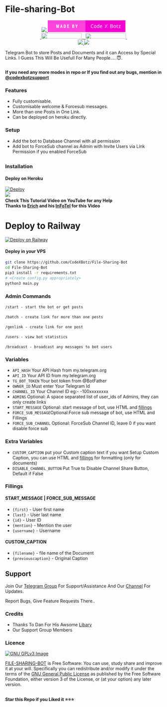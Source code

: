 # File-sharing-Bot

<p align="center">
  <a href="https://www.python.org">
    <img src="http://ForTheBadge.com/images/badges/made-with-python.svg" width ="250">
  </a>
  <a href="https://t.me/CodeXBotz">
    <img src="https://github.com/CodeXBotz/PyrogramGenStr/blob/main/resources/madebycodex-badge.svg" width="250">
  </a><br>
  <a href="https://t.me/CodeXBotz">
    &nbsp;<img src="https://img.shields.io/badge/Code%20%F0%9D%95%8F%20Botz-Channel-blue?style=flat-square&logo=telegram" width="130" height="18">&nbsp;
  </a>
  <a href="https://t.me/codexbotzsupport">
    &nbsp;<img src="https://img.shields.io/badge/Code%20%F0%9D%95%8F%20Botz-Group-blue?style=flat-square&logo=telegram" width="130" height="18">&nbsp;
  </a>
  <br>
  <a href="https://github.com/CodeXBotz/File-Sharing-Bot/stargazers">
    <img src="https://img.shields.io/github/stars/CodeXBotz/File-Sharing-Bot?style=social">
  </a>
  <a href="https://github.com/CodeXBotz/File-Sharing-Bot/fork">
    <img src="https://img.shields.io/github/forks/CodeXBotz/File-Sharing-Bot?label=Fork&style=social">
  </a>  
</p>


Telegram Bot to store Posts and Documents and it can Access by Special Links.
I Guess This Will Be Usefull For Many People.....😇. 

##

**If you need any more modes in repo or If you find out any bugs, mention in [@codexbotzsupport ](https://www.telegram.dog/codexbotzsupport)**

### Features
- Fully customisable.
- Customisable welcome & Forcesub messages.
- More than one Posts in One Link.
- Can be deployed on heroku directly.

### Setup

- Add the bot to Database Channel with all permission
- Add bot to ForceSub channel as Admin with Invite Users via Link Permission if you enabled ForceSub 

##
### Installation
#### Deploy on Heroku
[![Deploy](https://www.herokucdn.com/deploy/button.svg)](https://heroku.com/deploy?template=https://github.com/CodeXBotz/File-Sharing-Bot)</br>
<a href="https://youtu.be/LCrkRTMkmzE">
  <img src="https://img.shields.io/badge/How%20to-Deploy-red?logo=youtube" width="147">
</a><br>
**Check This Tutorial Video on YouTube for any Help**<br>
**Thanks to [Erich](https://t.me/ErichDaniken) and his [InFoTel](https://t.me/InFoTel_Group) for this Video**
# Deploy to Railway

[![Deploy on Railway](https://railway.app/button.svg)](https://railway.app/new/template?template=https%3A%2F%2Fgithub.com%2FPulapatta%2FFile-sharing-Bot&envs=ADMINS%2CAPI_HASH%2CAPP_ID%2CCHANNEL_ID%2CFORCE_SUB_CHANNEL%2CCUSTOM_CAPTION%2CDISABLE_CHANNEL_BUTTON%2CFORCE_SUB_MESSAGE%2COWNER_ID%2CSTART_MESSAGE%2CTG_BOT_TOKEN&ADMINSDesc=A+space+separated+list+of+user_ids+of+Admins%2C+they+can+only+create+links&API_HASHDesc=your+api+hash%2C+take+it+from+my.telegram.org&APP_IDDesc=your+api+hash%2C+take+it+from+my.telegram.org&CHANNEL_IDDesc=make+a+channel+%28database+channel%29%2C+then+make+the+bot+as+admin+in+channel%2C+and+it%27s+id&FORCE_SUB_CHANNELDesc=id+of+the+channel+or+group%2C+if+you+want+enable+force+sub+feature+else+put+0&CUSTOM_CAPTIONDesc=A+file+cp&FORCE_SUB_MESSAGEDesc=Optional%3A+Force+Sub+message+of+bot%2C+use+HTML+parsemode+format&OWNER_IDDesc=An+integer+of+consisting+of+your+owner+ID&START_MESSAGEDesc=Optional%3A+start+message+of+bot%2C+use+HTML+parsemode+format&TG_BOT_TOKENDesc=Your+Bot+token%2C+Get+it+from+%40Botfather&ADMINSDefault=1055623367&API_HASHDefault=6c2ee4bf150d9f3cd3e3d64aad0772c8&APP_IDDefault=6c2ee4bf150d9f3cd3e3d64aad0772c8&CHANNEL_IDDefault=-1001742622779&CUSTOM_CAPTIONDefault=%7Bpreviouscaption%7D++%E2%99%BB%EF%B8%8F+%F0%9D%99%85%F0%9D%99%8A%F0%9D%99%84%F0%9D%99%89+%3A-+https%3A%2F%2Ft.me%2Fjoinchat%2FChQvHwYb4Vk0NjE1&DISABLE_CHANNEL_BUTTONDefault=True&FORCE_SUB_MESSAGEDefault=%3Cb%3E%E2%99%A6%EF%B8%8F+READ+THIS+INSTRUCTION+%E2%99%A6%EF%B8%8F++%F0%9F%97%A3+%E0%B4%AE%E0%B5%82%E0%B4%B5%E0%B4%BF++%E0%B4%B1%E0%B5%8B%E0%B4%B8%E0%B5%8D%E0%B4%B1%E0%B5%8D%E0%B4%B1%E0%B5%BC%E0%B4%AF%E0%B4%BF%E0%B5%BD+%E0%B4%AE%E0%B5%82%E0%B4%B5%E0%B4%BF+%E0%B4%B2%E0%B4%AD%E0%B4%BF%E0%B4%95%E0%B5%8D%E0%B4%95%E0%B4%A3%E0%B4%AE%E0%B5%86%E0%B4%99%E0%B5%8D%E0%B4%95%E0%B4%BF%E0%B5%BD+%E0%B4%8E%E0%B4%99%E0%B5%8D%E0%B4%95%E0%B4%BF%E0%B5%BD+%E0%B4%9E%E0%B4%99%E0%B5%8D%E0%B4%99%E0%B4%B3%E0%B5%81%E0%B4%9F%E0%B5%86+%E0%B4%AE%E0%B5%86%E0%B4%AF%E0%B4%BF%E0%B5%BB+%E0%B4%9A%E0%B4%BE%E0%B4%A8%E0%B4%B2%E0%B4%BF%E0%B5%BD+%E0%B4%9C%E0%B5%8B%E0%B4%AF%E0%B4%BF%E0%B5%BB+%E0%B4%9A%E0%B5%86%E0%B4%AF%E0%B5%8D%E0%B4%A4%E0%B4%BE%E0%B5%BD+%E0%B4%AE%E0%B4%BE%E0%B4%A4%E0%B5%8D%E0%B4%B0%E0%B4%AE%E0%B5%87+%E0%B4%AE%E0%B5%82%E0%B4%B5%E0%B4%BF+%E0%B4%B2%E0%B4%AD%E0%B4%BF%E0%B4%95%E0%B5%8D%E0%B4%95%E0%B5%81%E0%B4%95%E0%B4%AF%E0%B5%81%E0%B4%B3%E0%B5%8D%E0%B4%B3%E0%B5%82+%E0%B4%9C%E0%B5%8B%E0%B4%AF%E0%B4%BF%E0%B5%BB+%E0%B4%9A%E0%B5%86%E0%B4%AF%E0%B5%8D%E0%B4%A4%E0%B5%81+%E0%B4%95%E0%B4%B4%E0%B4%BF%E0%B4%9E%E0%B5%8D%E0%B4%9E%E0%B4%BE%E0%B5%BD+%E0%B4%AC%E0%B5%8B%E0%B4%9F%E0%B5%8D%E0%B4%9F%E0%B4%BF%E0%B5%BD+%E0%B4%B5%E0%B4%A8%E0%B5%8D%E0%B4%A8%E0%B4%BF%E0%B4%9F%E0%B5%8D%E0%B4%9F%E0%B5%8D+%E0%B4%9F%E0%B5%8D%E0%B4%B0%E0%B5%88+%E0%B4%8E%E0%B4%97%E0%B5%88%E0%B5%BB+%E0%B4%8E%E0%B4%A8%E0%B5%8D%E0%B4%A8+%E0%B4%AC%E0%B4%9F%E0%B5%8D%E0%B4%9F%E0%B5%BA+%E0%B4%95%E0%B5%8D%E0%B4%B2%E0%B4%BF%E0%B4%95%E0%B5%8D%E0%B4%95%E0%B5%8D+%E0%B4%9A%E0%B5%86%E0%B4%AF%E0%B5%8D%E0%B4%A4%E0%B4%BE%E0%B5%BD+%E0%B4%A8%E0%B4%BF%E0%B4%99%E0%B5%8D%E0%B4%99%E0%B5%BE+%E0%B4%8F%E0%B4%A4%E0%B5%81+%E0%B4%AE%E0%B5%82%E0%B4%B5%E0%B4%BF%E0%B4%AF%E0%B4%BE%E0%B4%A3%E0%B5%8D+%E0%B4%85%E0%B4%A8%E0%B5%8D%E0%B4%B5%E0%B5%87%E0%B4%B7%E0%B4%BF%E0%B4%9A%E0%B5%8D%E0%B4%9A%E0%B5%81+%E0%B4%B5%E0%B4%A8%E0%B5%8D%E0%B4%A8%E0%B4%A4%E0%B5%8D+%E0%B4%86+%E0%B4%AE%E0%B5%82%E0%B4%B5%E0%B4%BF+%E0%B4%B2%E0%B4%AD%E0%B4%BF%E0%B4%95%E0%B5%8D%E0%B4%95%E0%B5%81%E0%B4%82..%F0%9F%98%8D++%F0%9F%97%A3+If+you+want+to+get+a+movie+on+the+movie+roster%2C+you+can+only+get+the+movie+by+joining+our+main+channel.+%F0%9F%99%88+%3C%2Fb%3E++&OWNER_IDDefault=1055623367&START_MESSAGEDefault=%3Cb%3E%EA%9C%B1%E1%B4%8F%E1%B4%8F%CA%80y+%E1%B4%85%E1%B4%9C%E1%B4%85%E1%B4%87....%E2%9D%97%EF%B8%8F%E2%9D%97%EF%B8%8F+++%C9%AA+%E1%B4%80%E1%B4%8D+%E1%B4%A1%E1%B4%8F%CA%80%E1%B4%8B+%E1%B4%8F%C9%B4%CA%9F%CA%8F+%EA%9C%B0%E1%B4%8F%CA%80+%E1%B4%8D%CA%8F+%CA%99%E1%B4%8F%EA%9C%B1%EA%9C%B1++++%E1%B4%85%E1%B4%8F+%C9%B4%E1%B4%8F%E1%B4%9B+%EA%9C%B0%CA%9F%E1%B4%8F%E1%B4%8F%E1%B4%85+%E1%B4%8D%E1%B4%87+%C9%AA+%E1%B4%85%E1%B4%8F%C9%B4%27%E1%B4%9B+%CA%9F%C9%AA%E1%B4%8B%E1%B4%87+%EA%9C%B0%CA%9F%E1%B4%8F%E1%B4%8F%E1%B4%85%C9%AA%C9%B4%C9%A2+++%E1%B4%85%E1%B4%8F+%C9%B4%E1%B4%8F%E1%B4%9B+%E1%B4%A1%E1%B4%80%EA%9C%B1%E1%B4%9B%E1%B4%87+%E1%B4%9B%C9%AA%E1%B4%8D%E1%B4%87+%C9%A2%E1%B4%8F+%E1%B4%80%CA%9C%E1%B4%87%E1%B4%80%E1%B4%85+%F0%9D%90%81%F0%9D%90%88%F0%9D%90%93%F0%9D%90%82%F0%9D%90%87+++++%E2%9E%AA+Developer++%3Ca+href%3D%22https%3A%2F%2Ft.me%2FRafeeq_Kunnimon%22%3E%F0%9D%91%85%F0%9D%92%B6%F0%9D%92%BB%F0%9D%91%92%F0%9D%91%92%F0%9D%93%86%3C%2Fa%3E+%3C%2Fb%3E++&TG_BOT_TOKENDefault=2063436940%3AAAFJ3KEdjndsMUIxhHJG8dWYjaWWFWF8yzY&referralCode=MrktTech)

#### Deploy in your VPS
````bash
git clone https://github.com/CodeXBotz/File-Sharing-Bot
cd File-Sharing-Bot
pip3 install -r requirements.txt
# <Create config.py appropriately>
python3 main.py
````

### Admin Commands

```
/start - start the bot or get posts

/batch - create link for more than one posts

/genlink - create link for one post

/users - view bot statistics

/broadcast - broadcast any messages to bot users
```

### Variables

* `API_HASH` Your API Hash from my.telegram.org
* `API_ID` Your API ID from my.telegram.org
* `TG_BOT_TOKEN` Your bot token from @BotFather
* `OWNER_ID` Must enter Your Telegram Id
* `CHANNEL_ID` Your Channel ID eg:- -100xxxxxxxx
* `ADMINS` Optional: A space separated list of user_ids of Admins, they can only create links
* `START_MESSAGE` Optional: start message of bot, use HTML and <a href='https://github.com/codexbotz/File-Sharing-Bot/blob/main/README.md#start_message'>fillings</a>
* `FORCE_SUB_MESSAGE`Optional:Force sub message of bot, use HTML and Fillings
* `FORCE_SUB_CHANNEL` Optional: ForceSub Channel ID, leave 0 if you want disable force sub

### Extra Variables

* `CUSTOM_CAPTION` put your Custom caption text if you want Setup Custom Caption, you can use HTML and <a href='https://github.com/CodeXBotz/File-Sharing-Bot/blob/main/README.md#custom_caption'>fillings</a> for formatting (only for documents)
* `DISABLE_CHANNEL_BUTTON` Put True to Disable Channel Share Button, Default if False

### Fillings
#### START_MESSAGE | FORCE_SUB_MESSAGE

* `{first}` - User first name
* `{last}` - User last name
* `{id}` - User ID
* `{mention}` - Mention the user
* `{username}` - Username

#### CUSTOM_CAPTION

* `{filename}` - file name of the Document
* `{previouscaption}` - Original Caption


## Support   
Join Our [Telegram Group](https://www.telegram.dog/codexbotzsupport) For Support/Assistance And Our [Channel](https://www.telegram.dog/codexbotz) For Updates.   
   
Report Bugs, Give Feature Requests There..   

### Credits

- Thanks To Dan For His Awsome [Libary](https://github.com/pyrogram/pyrogram)
- Our Support Group Members

### Licence
[![GNU GPLv3 Image](https://www.gnu.org/graphics/gplv3-127x51.png)](http://www.gnu.org/licenses/gpl-3.0.en.html)  

[FILE-SHARING-BOT](https://github.com/CodeXBotz/File-Sharing-Bot/) is Free Software: You can use, study share and improve it at your
will. Specifically you can redistribute and/or modify it under the terms of the
[GNU General Public License](https://www.gnu.org/licenses/gpl.html) as
published by the Free Software Foundation, either version 3 of the License, or
(at your option) any later version. 

##

   **Star this Repo if you Liked it ⭐⭐⭐**

